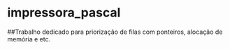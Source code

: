 # impressora_pascal

##Trabalho dedicado para priorização de filas com ponteiros, alocação de memória e etc.
